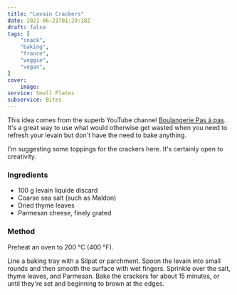 ```yaml
---
title: "Levain Crackers"
date: 2021-06-21T01:29:18Z
draft: false
tags: [
    "snack",
    "baking",
    "france",
    "veggie",
    "vegan",
]
cover:
    image: 
service: Small Plates
subservice: Bites
---
```


This idea comes from the superb YouTube channel [Boulangerie Pas à pas](https://www.youtube.com/boulangeriepasapas). It's a great way to use what would otherwise get wasted when you need to refresh your levain but don't have the need to bake anything.

I'm suggesting some toppings for the crackers here. It's certainly open to creativity.

### Ingredients

* 100 g levain liquide discard
* Coarse sea salt (such as Maldon)
* Dried thyme leaves
* Parmesan cheese, finely grated

### Method

Preheat an oven to 200 °C (400 °F).

Line a baking tray with a Silpat or parchment. Spoon the levain into small rounds and then smooth the surface with wet fingers. Sprinkle over the salt, thyme leaves, and Parmesan. Bake the crackers for about 15 minutes, or until they're set and beginning to brown at the edges.

